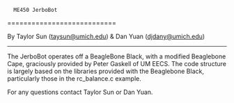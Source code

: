       ME450 JerboBot 
===========================


By Taylor Sun (taysun@umich.edu)
 & Dan Yuan (djdany@umich.edu)

---------------------------

The JerboBot operates off a BeagleBone Black, with a modified
Beaglebone Cape, graciously provided by Peter Gaskell of UM EECS.
The code structure is largely based on the libraries provided with
the Beaglebone Black, particularly those in the rc_balance.c 
example. 

For any questions contact Taylor Sun or Dan Yuan. 
